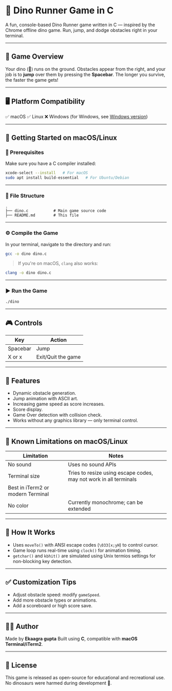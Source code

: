 

# 🦖 Dino Runner Game in C

A fun, console-based Dino Runner game written in C — inspired by the Chrome offline dino game. Run, jump, and dodge obstacles right in your terminal.

---

## 🧠 Game Overview

Your dino (🦖) runs on the ground. Obstacles appear from the right, and your job is to **jump** over them by pressing the **Spacebar**. The longer you survive, the faster the game gets!

---

## 🖥️ Platform Compatibility

✅ macOS
✅ Linux
❌ Windows (for Windows, see [Windows version](#))

---

## 🚀 Getting Started on macOS/Linux

### 🔧 Prerequisites

Make sure you have a C compiler installed:

```bash
xcode-select --install   # For macOS
sudo apt install build-essential   # For Ubuntu/Debian
```

---

### 📂 File Structure

```
.
├── dino.c           # Main game source code
├── README.md        # This file
```

---

### ⚙️ Compile the Game

In your terminal, navigate to the directory and run:

```bash
gcc -o dino dino.c
```

> If you're on macOS, `clang` also works:

```bash
clang -o dino dino.c
```

---

### ▶️ Run the Game

```bash
./dino
```

---

## 🎮 Controls

| Key      | Action             |
| -------- | ------------------ |
| Spacebar | Jump               |
| X or x   | Exit/Quit the game |

---

## 🧱 Features

* Dynamic obstacle generation.
* Jump animation with ASCII art.
* Increasing game speed as score increases.
* Score display.
* Game Over detection with collision check.
* Works without any graphics library — only terminal control.

---

## 🔄 Known Limitations on macOS/Linux

| Limitation                        | Notes                                                             |
| --------------------------------- | ----------------------------------------------------------------- |
| No sound                          | Uses no sound APIs                                                |
| Terminal size                     | Tries to resize using escape codes, may not work in all terminals |
| Best in iTerm2 or modern Terminal |                                                                   |
| No color                          | Currently monochrome; can be extended                             |

---

## 🧩 How It Works

* Uses `moveTo()` with ANSI escape codes (`\033[x;yH`) to control cursor.
* Game loop runs real-time using `clock()` for animation timing.
* `getchar()` and `kbhit()` are simulated using Unix termios settings for non-blocking key detection.

---

## ✅ Customization Tips

* Adjust obstacle speed: modify `gameSpeed`.
* Add more obstacle types or animations.
* Add a scoreboard or high score save.

---

## 🧑‍💻 Author

Made by **Ekaagra gupta**
Built using **C**, compatible with **macOS Terminal/iTerm2**.

---

## 📜 License

This game is released as open-source for educational and recreational use. No dinosaurs were harmed during development 🦕.

